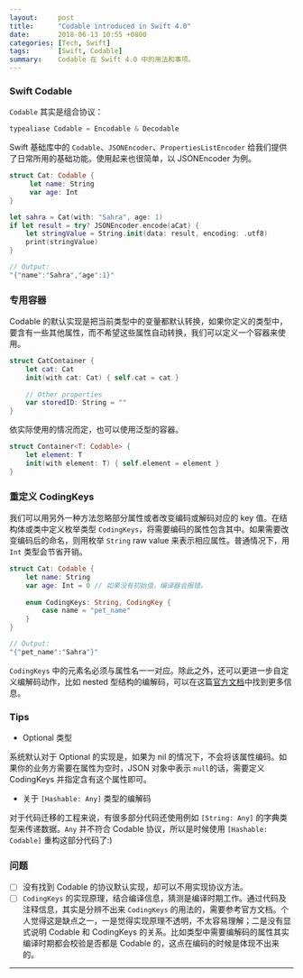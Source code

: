 ```yaml
---
layout:     post
title:      "Codable introduced in Swift 4.0"
date:       2018-06-13 10:55 +0800
categories: [Tech, Swift]
tags:       [Swift, Codable]
summary:    Codable 在 Swift 4.0 中的用法和事项。
---
```


### Swift Codable 

`Codable` 其实是组合协议：

```swift
typealiase Codable = Encodable & Decodable
```

Swift 基础库中的 `Codable`、`JSONEncoder`、`PropertiesListEncoder` 给我们提供了日常所用的基础功能。使用起来也很简单，以 JSONEncoder 为例。

```swift
struct Cat: Codable {
     let name: String
     var age: Int
}

let sahra = Cat(with: "Sahra", age: 1)
if let result = try? JSONEncoder.encode(aCat) {
    let stringValue = String.init(data: result, encoding: .utf8)
    print(stringValue)
}

// Output:
"{"name":"Sahra","age":1}"
```

### 专用容器

Codable 的默认实现是把当前类型中的变量都默认转换，如果你定义的类型中，要含有一些其他属性，而不希望这些属性自动转换，我们可以定义一个容器来使用。

```swift
struct CatContainer {
    let cat: Cat
    init(with cat: Cat) { self.cat = cat }
    
    // Other properties
    var storedID: String = ""
}
```

依实际使用的情况而定，也可以使用泛型的容器。

```swift
struct Container<T: Codable> {
    let element: T
    init(with element: T) { self.element = element }
}
```

### 重定义 CodingKeys

我们可以用另外一种方法忽略部分属性或者改变编码或解码对应的 key 值。在结构体或类中定义枚举类型 `CodingKeys`，将需要编码的属性包含其中。如果需要改变编码后的命名，则用枚举 `String` raw value 来表示相应属性。普通情况下，用 `Int` 类型会节省开销。

```swift
struct Cat: Codable {
    let name: String
    var age: Int = 0 // 如果没有初始值，编译器会报错。
     
    enum CodingKeys: String, CodingKey {
        case name = "pet_name"
    }
}

// Output:
"{"pet_name":"Sahra"}"
```

`CodingKeys` 中的元素名必须与属性名一一对应。除此之外，还可以更进一步自定义编解码动作，比如 nested 型结构的编解码，可以在这篇[官方文档](https://developer.apple.com/documentation/foundation/archives_and_serialization/encoding_and_decoding_custom_types)中找到更多信息。

### Tips

- Optional 类型

系统默认对于 Optional 的实现是，如果为 nil 的情况下，不会将该属性编码。如果你的业务方需要在属性为空时，JSON 对象中表示 `null`的话，需要定义 CodingKeys 并指定含有这个属性即可。

- 关于 `[Hashable: Any]` 类型的编解码

对于代码迁移的工程来说，有很多部分代码还使用例如 `[String: Any]` 的字典类型来传递数据。`Any` 并不符合 Codable 协议，所以是时候使用 `[Hashable: Codable]` 重构这部分代码了:)

### 问题

- [ ] 没有找到 Codable 的协议默认实现，却可以不用实现协议方法。
- [ ] `CodingKeys` 的实现原理，结合编译信息，猜测是编译时期工作。通过代码及注释信息，其实是分辨不出来 `CodingKeys` 的用法的，需要参考官方文档。个人觉得这是缺点之一，一是觉得实现原理不透明，不太容易理解；二是没有显式说明 Codable 和 CodingKeys 的关系。比如类型中需要编解码的属性其实编译时期都会校验是否都是 Codable 的，这点在编码的时候是体现不出来的。

---

